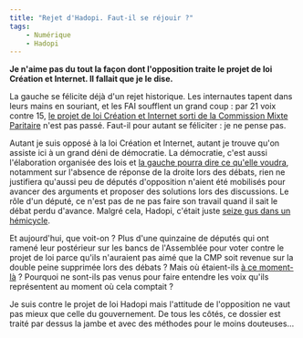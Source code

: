 ```yaml
---
title: "Rejet d'Hadopi. Faut-il se réjouir ?"
tags:
    - Numérique
    - Hadopi
---
```


**Je n'aime pas du tout la façon dont l'opposition traite le projet de loi
Création et Internet. Il fallait que je le dise.**

La gauche se félicite déjà d'un rejet historique. Les internautes tapent dans
leurs mains en souriant, et les FAI soufflent un grand coup&nbsp;: par 21 voix
contre 15,
[le projet de loi Création et Internet sorti de la Commission Mixte Paritaire](http://www.assemblee-nationale.fr/13/rapports/r1589.asp)
n'est pas passé. Faut-il pour autant se féliciter&nbsp;: je ne pense pas.

Autant je suis opposé à la loi Création et Internet, autant je trouve qu'on
assiste ici à un grand déni de démocratie. La démocratie, c'est aussi
l'élaboration organisée des lois et
[la gauche pourra dire ce qu'elle voudra](http://archives-lepost.huffingtonpost.fr/article/2009/03/31/1478050_debat-sur-la-loi-hadopi-pourquoi-y-a-t-il-si-peu-de-deputes-a-l-assemblee.html),
notamment sur l'absence de réponse de la droite lors des débats, rien ne
justifiera qu'aussi peu de députés d'opposition n'aient été mobilisés pour
avancer des arguments et proposer des solutions lors des discussions. Le rôle
d'un député, ce n'est pas de ne pas faire son travail quand il sait le débat
perdu d'avance. Malgré cela, Hadopi, c'était juste
[seize gus dans un hémicycle](http://jaffiche.fr/hadopi-cest-16-gus-dans-un-hemicycle-279).

Et aujourd'hui, que voit-on&nbsp;? Plus d'une quinzaine de députés qui ont
ramené leur postérieur sur les bancs de l'Assemblée pour voter contre le projet
de loi parce qu'ils n'auraient pas aimé que la CMP soit revenue sur la double
peine supprimée lors des débats&nbsp;? Mais où étaient-ils
[à ce moment-là](http://www.numerama.com/magazine/12527-la-loi-hadopi-votee-a-la-sauvette-par-16-deputes.html)&nbsp;?
Pourquoi ne sont-ils pas venus pour faire entendre les voix qu'ils représentent
au moment où cela comptait&nbsp;?

Je suis contre le projet de loi Hadopi mais l'attitude de l'opposition ne vaut
pas mieux que celle du gouvernement. De tous les côtés, ce dossier est traité
par dessus la jambe et avec des méthodes pour le moins douteuses…
